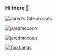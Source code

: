 ### Hi there 👋

<!--
**jaredmccoon/jaredmccoon** is a ✨ _special_ ✨ repository because its `README.md` (this file) appears on your GitHub profile.

Here are some ideas to get you started:

- 🔭 I’m currently working on ...
- 🌱 I’m currently learning ...
- 👯 I’m looking to collaborate on ...
- 🤔 I’m looking for help with ...
- 💬 Ask me about ...
- 📫 How to reach me: ...
- 😄 Pronouns: ...
- ⚡ Fun fact: ...
-->

![Jared's GitHub stats](https://github-readme-stats.vercel.app/api?username=jaredmccoon&show_icons=true&theme=radical)
<p><img align="center" src="https://github-readme-streak-stats.herokuapp.com/?user=jaredmccoon&theme=radical" alt="jaredmccoon" /></p>

<p align="left"> <a href="https://github.com/ryo-ma/github-profile-trophy"><img src="https://github-profile-trophy.vercel.app/?username=jaredmccoon&theme=radical" alt="jaredmccoon" /></a> </p>

[![Top Langs](https://github-readme-stats.vercel.app/api/top-langs/?username=jaredmccoon&layout=compact&theme=radical)](https://github.com/jaredmccoon/github-readme-stats)
